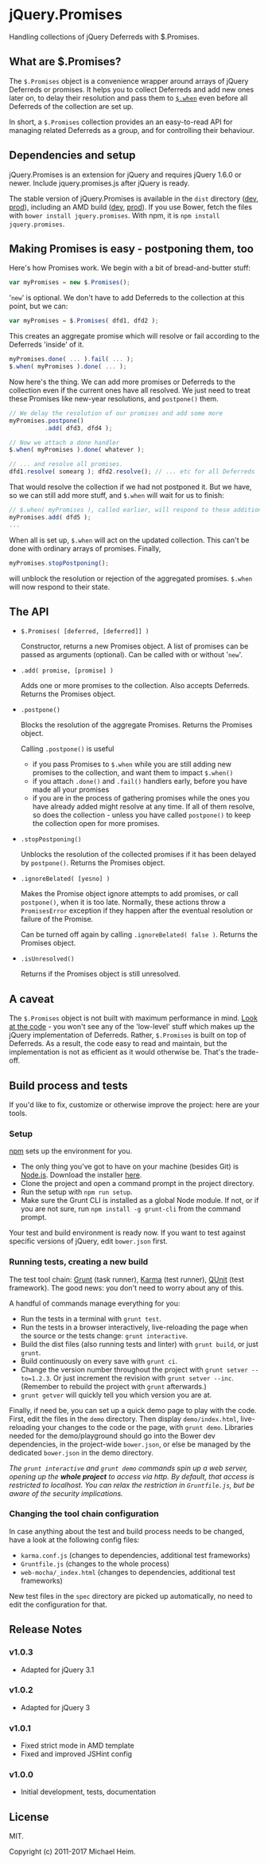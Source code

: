 # jQuery.Promises

Handling collections of jQuery Deferreds with $.Promises.

## What are $.Promises?

The `$.Promises` object is a convenience wrapper around arrays of jQuery Deferreds or promises. It helps you to collect Deferreds and add new ones later on, to delay their resolution and pass them to [`$.when`][jquery-when] even before all Deferreds of the collection are set up.

In short, a `$.Promises` collection provides an an easy-to-read API for managing related Deferreds as a group, and for controlling their behaviour.

## Dependencies and setup

jQuery.Promises is an extension for jQuery and requires jQuery 1.6.0 or newer. Include jquery.promises.js after jQuery is ready.

The stable version of jQuery.Promises is available in the `dist` directory ([dev][dist-dev], [prod][dist-prod]), including an AMD build ([dev][dist-amd-dev], [prod][dist-amd-prod]). If you use Bower, fetch the files with `bower install jquery.promises`. With npm, it is `npm install jquery.promises`.

## Making Promises is easy - postponing them, too

Here's how Promises work. We begin with a bit of bread-and-butter stuff:

```javascript
var myPromises = new $.Promises();
```

'`new`' is optional. We don't have to add Deferreds to the collection at this point, but we can:

```javascript
var myPromises = $.Promises( dfd1, dfd2 );
```

This creates an aggregate promise which will resolve or fail according to the Deferreds 'inside' of it.

```javascript
myPromises.done( ... ).fail( ... );
$.when( myPromises ).done( ... );
```

Now here's the thing. We can add more promises or Deferreds to the collection even if the current ones have all resolved. We just need to treat these Promises like new-year resolutions, and `postpone()` them.

```javascript
// We delay the resolution of our promises and add some more
myPromises.postpone()
          .add( dfd3, dfd4 );

// Now we attach a done handler
$.when( myPromises ).done( whatever );

// ... and resolve all promises.
dfd1.resolve( somearg ); dfd2.resolve(); // ... etc for all Deferreds
```

That would resolve the collection if we had not postponed it. But we have, so we can still add more stuff, and `$.when` will wait for us to finish:

```javascript
// $.when( myPromises ), called earlier, will respond to these additions
myPromises.add( dfd5 );
...
```

When all is set up, `$.when` will act on the updated collection. This can't be done with ordinary arrays of promises. Finally,

```javascript
myPromises.stopPostponing();
```

will unblock the resolution or rejection of the aggregated promises. `$.when` will now respond to their state.

## The API

- `$.Promises( [deferred, [deferred]] )`

  Constructor, returns a new Promises object. A list of promises can be passed as arguments (optional). Can be called with or without '`new`'.

- `.add( promise, [promise] )`

  Adds one or more promises to the collection. Also accepts Deferreds. Returns the Promises object.

- `.postpone()`

  Blocks the resolution of the aggregate Promises. Returns the Promises object.

  Calling `.postpone()` is useful

    + if you pass Promises to `$.when` while you are still adding new promises to the collection, and want them to impact `$.when()`
    + if you attach `.done()` and `.fail()` handlers early, before you have made all your promises
    + if you are in the process of gathering promises while the ones you have already added might resolve at any time. If all of them resolve, so does the collection - unless you have called `postpone()` to keep the collection open for more promises.

- `.stopPostponing()`

  Unblocks the resolution of the collected promises if it has been delayed by `postpone()`. Returns the Promises object.

- `.ignoreBelated( [yesno] )`

  Makes the Promise object ignore attempts to add promises, or call `postpone()`, when it is too late. Normally, these actions throw a `PromisesError` exception if they happen after the eventual resolution or failure of the Promise.

  Can be turned off again by calling `.ignoreBelated( false )`. Returns the Promises object.
- `.isUnresolved()`

  Returns if the Promises object is still unresolved.

## A caveat

The `$.Promises` object is not built with maximum performance in mind. [Look at the code][src] - you won't see any of the 'low-level' stuff which makes up the jQuery implementation of Deferreds. Rather, `$.Promises` is built on top of Deferreds. As a result, the code easy to read and maintain, but the implementation is not as efficient as it would otherwise be. That's the trade-off.

## Build process and tests

If you'd like to fix, customize or otherwise improve the project: here are your tools.

### Setup

[npm][] sets up the environment for you.

- The only thing you've got to have on your machine (besides Git) is [Node.js]. Download the installer [here][Node.js].
- Clone the project and open a command prompt in the project directory.
- Run the setup with `npm run setup`.
- Make sure the Grunt CLI is installed as a global Node module. If not, or if you are not sure, run `npm install -g grunt-cli` from the command prompt.

Your test and build environment is ready now. If you want to test against specific versions of jQuery, edit `bower.json` first.

### Running tests, creating a new build

The test tool chain: [Grunt][] (task runner), [Karma][] (test runner), [QUnit][] (test framework). The good news: you don't need to worry about any of this.

A handful of commands manage everything for you:

- Run the tests in a terminal with `grunt test`.
- Run the tests in a browser interactively, live-reloading the page when the source or the tests change: `grunt interactive`.
- Build the dist files (also running tests and linter) with `grunt build`, or just `grunt`.
- Build continuously on every save with `grunt ci`.
- Change the version number throughout the project with `grunt setver --to=1.2.3`. Or just increment the revision with `grunt setver --inc`. (Remember to rebuild the project with `grunt` afterwards.)
- `grunt getver` will quickly tell you which version you are at.

Finally, if need be, you can set up a quick demo page to play with the code. First, edit the files in the `demo` directory. Then display `demo/index.html`, live-reloading your changes to the code or the page, with `grunt demo`. Libraries needed for the demo/playground should go into the Bower dev dependencies, in the project-wide `bower.json`, or else be managed by the dedicated `bower.json` in the demo directory.

_The `grunt interactive` and `grunt demo` commands spin up a web server, opening up the **whole project** to access via http. By default, that access is restricted to localhost. You can relax the restriction in `Gruntfile.js`, but be aware of the security implications._

### Changing the tool chain configuration

In case anything about the test and build process needs to be changed, have a look at the following config files:

- `karma.conf.js` (changes to dependencies, additional test frameworks)
- `Gruntfile.js`  (changes to the whole process)
- `web-mocha/_index.html` (changes to dependencies, additional test frameworks)

New test files in the `spec` directory are picked up automatically, no need to edit the configuration for that.

## Release Notes

### v1.0.3

- Adapted for jQuery 3.1

### v1.0.2

- Adapted for jQuery 3

### v1.0.1

- Fixed strict mode in AMD template
- Fixed and improved JSHint config

### v1.0.0

- Initial development, tests, documentation

## License

MIT.

Copyright (c) 2011-2017 Michael Heim.

[src]: https://github.com/hashchange/jquery.promises/blob/master/src/jquery.promises.js "Source of jquery.promises.js"

[dist-dev]: https://raw.github.com/hashchange/jquery.promises/master/dist/jquery.promises.js "jquery.promises.js"
[dist-prod]: https://raw.github.com/hashchange/jquery.promises/master/dist/jquery.promises.min.js "jquery.promises.min.js"
[dist-amd-dev]: https://raw.github.com/hashchange/jquery.promises/master/dist/amd/jquery.promises.js "jquery.promises.js, AMD build"
[dist-amd-prod]: https://raw.github.com/hashchange/jquery.promises/master/dist/amd/jquery.promises.min.js "jquery.promises.min.js, AMD build"

[Node.js]: http://nodejs.org/ "Node.js"
[Bower]: http://bower.io/ "Bower: a package manager for the web"
[npm]: https://npmjs.org/ "npm: Node Packaged Modules"
[Grunt]: http://gruntjs.com/ "Grunt: The JavaScript Task Runner"
[Karma]: http://karma-runner.github.io/ "Karma - Spectacular Test Runner for Javascript"
[QUnit]: http://qunitjs.com/ "QUnit: A JavaScript Unit Testing framework"
[JSHint]: http://www.jshint.com/ "JSHint, a JavaScript Code Quality Tool"

[jquery-when]: http://api.jquery.com/jQuery.when/ "jQuery API documentation: jQuery.when()"